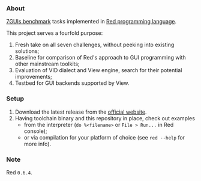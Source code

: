 ### About

[7GUIs benchmark](https://eugenkiss.github.io/7guis) tasks implemented in [Red programming language](https://www.red-lang.org).

This project serves a fourfold purpose:
1. Fresh take on all seven challenges, without peeking into existing solutions;
1. Baseline for comparison of Red's approach to GUI programming with other mainstream toolkits;
1. Evaluation of VID dialect and View engine, search for their potential improvements;
1. Testbed for GUI backends supported by View.

### Setup

1. Download the latest release from the [official website](https://www.red-lang.org/p/download.html).
1. Having toolchain binary and this repository in place, check out examples
	* from the interpreter (`do %<filename>` or `File > Run...` in Red console);
	* or via compilation for your platform of choice (see `red --help` for more info).

### Note

Red `0.6.4`.

